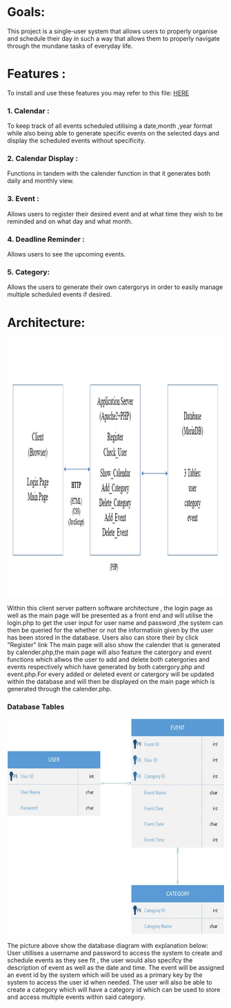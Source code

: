 # Goals:
This project is a single-user system that allows users to properly organise and schedule their day in such a way that allows them to properly navigate through the mundane tasks of everyday life. 
# Features :
  To install and use these features you may refer to this file: [HERE](../README.md)
  ### 1. Calendar :
  To keep track of all events scheduled utilising a date,month ,year format while also being able to generate specific events on the selected days and display the scheduled events without specificity.
  ### 2. Calendar Display :
  Functions in tandem with the calender function in that it generates both daily and monthly view.
  ### 3. Event :
  Allows users to register their desired event and at what time they wish to be reminded and on what day and what month.
  ### 4. Deadline Reminder :
  Allows users to see the upcoming events.
  ### 5. Category:
  Allows the users to generate their own catergorys in order to easily manage multiple scheduled events if desired.
  
# Architecture:
<img src="../src/img/Architecture.jpg" alt="Architecture" width="800" height="600">

Within this client server pattern software architecture , the login page as well as the main page will be presented as a front end and will utilise the login.php to get the user input for user name and password ,the system can then be queried for the whether or not the informatioin given by the user has been stored in the database. Users also can store their by click "Register" link The main page will also show the calender that is generated by calender.php,the main page will also feature the catergory and event functions which allwos the user to add and delete both catergories and events respectively which have generated by both catergory.php and event.php.For every added or deleted event or catergory will be updated within the database and will then be displayed on the main page which is generated through the calender.php.


### Database Tables
<img src="../src/img/Database_Tables.jpg" alt="Database_Tables" width="700" height="500"> 

The picture above show the database diagram with explanation below: <br>
User utillises a username and password to access the system to create and schedule events as they see fit , the user would also specifcy the description of event as well as the date and time. The event will be assigned an event id by the system which will be used as a primary key by the system to access the user id when needed. The user will also be able to create a category which will have a category id which can be used to store and access multiple events within said category.
